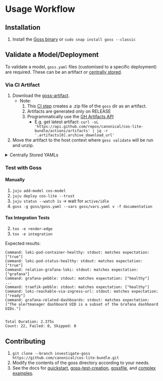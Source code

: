 # Usage Workflow

## Installation
1. Install the [Goss binary](https://goss.readthedocs.io/en/stable/installation/) or `sudo snap install goss --classic`

## Validate a Model/Deployment
To validate a model, `goss.yaml` files (customised to a specific deployment) are required. These can be an artifact or [centrally stored](https://docs.google.com/document/d/1EG71A2pJ244PQRaGVzGj7Mx2B_bzE4U_OSqx4eeVI1E/edit#heading=h.w2r1144djmlw).

### Via CI Artifact
1. Download the [goss-artifact](https://github.com/canonical/cos-lite-bundle/actions/runs/11001501181/artifacts/1968217647).
    * Note:
        1. This [CI step](https://github.com/canonical/cos-lite-bundle/blob/0a74e1354a1e77cc55dcd6dcda7d0ee4d45c78b9/.github/workflows/ci.yaml#L109) creates a .zip file of the `goss` dir as an artifact.
        2. Artifacts are generated only on RELEASE
        3. Programmatically use the [GH Artifacts API](https://docs.github.com/en/rest/actions/artifacts?apiVersion=2022-11-28)
            * E.g. get latest artifact: `curl -sL 'https://api.github.com/repos/canonical/cos-lite-bundle/actions/artifacts' | jq -r '.artifacts[0].archive_download_url'`
2. Move the artifact to the host context where `goss validate` will be run and unzip.

<details>
<summary>Centrally Stored YAMLs</summary>

Via Sparse Checkout
1. `git init goss && cd goss`
2. `git remote add -f origin https://github.com/canonical/cos-lite-bundle.git`
3. `git config core.sparseCheckout true`
4. `echo "goss/*" > .git/info/sparse-checkout`
5. `git pull origin investigate-goss`

</details>


### Test with Goss
#### Manually
1. `juju add-model cos-model`
2. `juju deploy cos-lite --trust`
3. `juju status --watch 1s` -> wait for `active/idle`
4. `goss -g goss/goss.yaml --vars goss/vars.yaml v -f documentation`


#### Tox Integration Tests
2. `tox -e render-edge`
3. `tox -e integration`

Expected results:
```
Command: loki-pod-container-healthy: stdout: matches expectation: ["true"]
Command: loki-pod-status-healthy: stdout: matches expectation: ["true"]
Command: relation-grafana-loki: stdout: matches expectation: ["grafana"]
Command: grafana-pebble: stdout: matches expectation: ["healthy"]
...
Command: traefik-pebble: stdout: matches expectation: ["healthy"]
Command: loki-reachable-via-ingress-url: stdout: matches expectation: ["ready"]
Command: grafana-related-dashboards: stdout: matches expectation: ["The alertmanager dashboard UID is a subset of the Grafana dashboard UIDs."]


Total Duration: 2.375s
Count: 22, Failed: 0, Skipped: 0
```

## Contributing

1. `git clone --branch investigate-goss https://github.com/canonical/cos-lite-bundle.git`
2. Modify the contents of the goss directory according to your needs.
3. See the docs for [quickstart](https://goss.readthedocs.io/en/stable/quickstart/), [goss-test-creation](https://goss.readthedocs.io/en/stable/gossfile/#goss-test-creation), [gossfile](https://goss.readthedocs.io/en/stable/gossfile/#gossfile), and [complex examples](https://goss.readthedocs.io/en/stable/gossfile/#examples).

[OPENG-2677]: https://warthogs.atlassian.net/browse/OPENG-2677?atlOrigin=eyJpIjoiNWRkNTljNzYxNjVmNDY3MDlhMDU5Y2ZhYzA5YTRkZjUiLCJwIjoiZ2l0aHViLWNvbS1KU1cifQ
